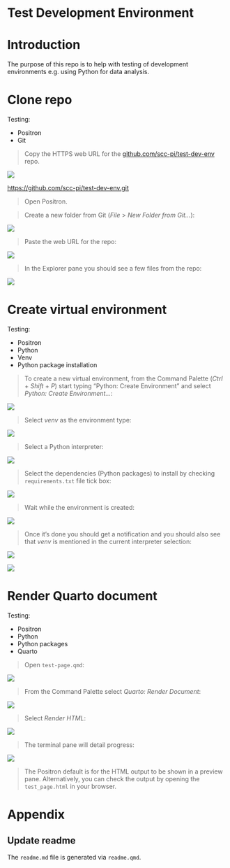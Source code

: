 # Test Development Environment


# Introduction

The purpose of this repo is to help with testing of development
environments e.g. using Python for data analysis.

# Clone repo

Testing:

- Positron  
- Git

> Copy the HTTPS web URL for the
> [github.com/scc-pi/test-dev-env](https://github.com/scc-pi/test-dev-env)
> repo.

![](resources/repo-web-url.jpg)

https://github.com/scc-pi/test-dev-env.git

> Open Positron.

> Create a new folder from Git (*File* \> *New Folder from Git…*):

![](resources/new-folder-git.jpg)

> Paste the web URL for the repo:

![](resources/paste-repo-url.jpg)

> In the Explorer pane you should see a few files from the repo:

![](resources/explorer-few-files.jpg)

# Create virtual environment

Testing:

- Positron  
- Python  
- Venv  
- Python package installation

> To create a new virtual environment, from the Command Palette
> (*Ctrl* + *Shift* + *P*) start typing “Python: Create Environment” and
> select *Python: Create Environment…*:

![](resources/cmd-palette-create-env.jpg)

> Select *venv* as the environment type:

![](resources/venv-select.jpg)

> Select a Python interpreter:

![](resources/python-interpreter-select.jpg)

> Select the dependencies (Python packages) to install by checking
> `requirements.txt` file tick box:

![](resources/requirements-select.jpg)

> Wait while the environment is created:

![](resources/creating-env.jpg)

> Once it’s done you should get a notification and you should also see
> that *venv* is mentioned in the current interpreter selection:

![](resources/env-created.jpg)

![](resources/selected-interpreter-venv.jpg)

# Render Quarto document

Testing:

- Positron  
- Python  
- Python packages  
- Quarto

> Open `test-page.qmd`:

![](resources/qmd-open.jpg)

> From the Command Palette select *Quarto: Render Document*:

![](resources/qmd-render.jpg)

> Select *Render HTML*:

![](resources/render-html.jpg)

> The terminal pane will detail progress:

![](resources/terminal-output.jpg)

> The Positron default is for the HTML output to be shown in a preview
> pane. Alternatively, you can check the output by opening the
> `test_page.html` in your browser.

# Appendix

## Update readme

The `readme.md` file is generated via `readme.qmd`.
